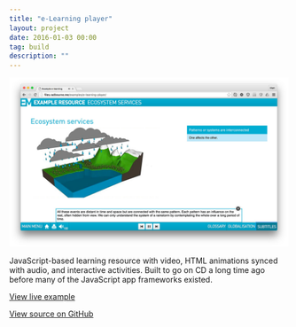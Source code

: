 ```yaml
---
title: "e-Learning player"
layout: project
date: 2016-01-03 00:00
tag: build
description: ""
---
```


![e-Learning player example resource](/assets/images/project_e-learning-player.jpg)

JavaScript-based learning resource with video, HTML animations synced with audio, and interactive activities. Built to go on CD a long time ago before many of the JavaScript app frameworks existed.

[View live example](http://files.radbourne.me/examples/e-learning-player/)

[View source on GitHub](https://github.com/mradbourne/portfolio_e-learning-player)
